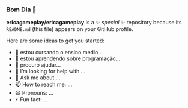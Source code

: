 ### Bom Dia 👋


**ericagameplay/ericagameplay** is a ✨ _special_ ✨ repository because its `README.md` (this file) appears on your GitHub profile.

Here are some ideas to get you started:

- 🔭 estou cursando o ensino medio...
- 🌱 estou aprendendo sobre programação...
- 👯 procuro ajudar...
- 🤔 I’m looking for help with ...
- 💬 Ask me about ...
- 📫 How to reach me: ...
- 😄 Pronouns: ...
- ⚡ Fun fact: ...

